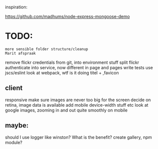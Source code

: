inspiration:

https://github.com/madhums/node-express-mongoose-demo


# TODO:

    more sensible folder structure/cleanup
    Marit afspraak
remove flickr credentials from git, into environment stuff
split flickr authenticate into service, now different in page and pages
write tests
use jscs/eslint
look at webpack, wtf is it doing
titel + ,favicon


## client
responsive
make sure images are never too big for the screen
decide on retina, image data is available
add mobile device-width stuff etc
look at google images, zooming in and out quite smoothly on mobile


## maybe:
should I use logger like winston? What is the benefit?
create gallery, npm module?



